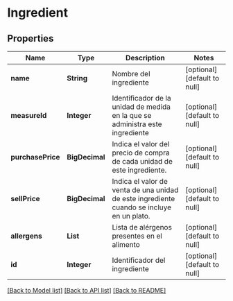# Ingredient
## Properties

| Name | Type | Description | Notes |
|------------ | ------------- | ------------- | -------------|
| **name** | **String** | Nombre del ingrediente | [optional] [default to null] |
| **measureId** | **Integer** | Identificador de la unidad de medida en la que se administra este ingrediente | [optional] [default to null] |
| **purchasePrice** | **BigDecimal** | Indica el valor del precio de compra de cada unidad de este ingrediente. | [optional] [default to null] |
| **sellPrice** | **BigDecimal** | Indica el valor de venta de una unidad de este ingrediente cuando se incluye en un plato. | [optional] [default to null] |
| **allergens** | **List** | Lista de alérgenos presentes en el alimento | [optional] [default to null] |
| **id** | **Integer** | Identificador del ingrediente | [optional] [default to null] |

[[Back to Model list]](../README.md#documentation-for-models) [[Back to API list]](../README.md#documentation-for-api-endpoints) [[Back to README]](../README.md)

